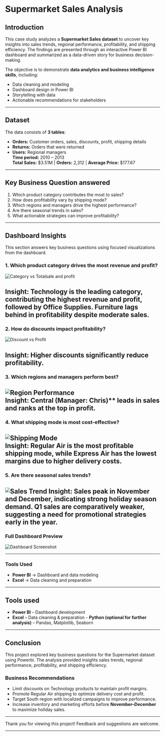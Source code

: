 #  Supermarket Sales Analysis 

##  Introduction  
This case study analyzes a **Supermarket Sales dataset** to uncover key insights into sales trends, regional performance, profitability, and shipping efficiency. The findings are presented through an interactive Power BI dashboard and summarized as a data-driven story for business decision-making.  

The objective is to demonstrate **data analytics and business intelligence skills**, including:  
- Data cleaning and modeling  
- Dashboard design in Power BI  
- Storytelling with data  
- Actionable recommendations for stakeholders  
---

##  Dataset  
The data consists of **3 tables**:  
- **Orders:** Customer orders, sales, discounts, profit, shipping details  
- **Returns:** Orders that were returned  
- **Users:** Regional managers  
**Time period:** 2010 – 2013  
**Total Sales:** \$3.51M | **Orders:** 2,312 | **Average Price:** \$177.67  
---

##  Key Business Question answered  
1. Which product category contributes the most to sales?  
2. How does profitability vary by shipping mode?  
3. Which regions and managers drive the highest performance?  
4. Are there seasonal trends in sales?  
5. What actionable strategies can improve profitability?  
---

##  Dashboard Insights  
This section answers key business questions using focused visualizations from the dashboard.  

### 1. **Which product category drives the most revenue and profit?**  
![Category vs Totalsale and profit](https://github.com/user-attachments/assets/d5f2ea0b-6aa4-4153-9cab-a1fdacdbae32)  

Insight: Technology is the leading category, contributing the highest revenue and profit, followed by Office Supplies. Furniture lags behind in profitability despite moderate sales.
---

### 2. **How do discounts impact profitability?**  
![Discount vs Profit](https://github.com/user-attachments/assets/4392cf79-782d-400a-be00-c20415e68785) 

Insight: Higher discounts significantly reduce profitability.   
---

### 3. **Which regions and managers perform best?**  
![Region Performance](https://github.com/user-attachments/assets/9dd1c527-7fd7-4185-8c53-b7eeaaae816e)  
Insight: Central (Manager: Chris)** leads in **sales** and ranks at the top in **profit**.
---

### 4. What shipping mode is most cost-effective?  
![Shipping Mode](https://github.com/user-attachments/assets/c97e9858-6ca3-4bd6-93cd-ff3545105bba)  
**Insight:** Regular Air is the most profitable shipping mode, while Express Air has the lowest margins due to higher delivery costs. 
---

### 5. Are there seasonal sales trends?  
![Sales Trend](https://github.com/user-attachments/assets/49e51695-9432-4878-b9f4-ce09db75aa27)
**Insight:** Sales peak in November and December, indicating strong holiday season demand. Q1 sales are comparatively weaker, suggesting a need for promotional strategies early in the year.  
---

### Full Dashboard Preview
![Dashboard Screenshot](https://github.com/user-attachments/assets/f1f49016-6362-4aed-b543-94907448cc18)
 
---

###  Tools Used  
- **Power BI** → Dashboard and data modeling  
- **Excel** → Data cleaning and preparation     
---

##  Tools used
- **Power BI** – Dashboard development  
- **Excel** – Data cleaning & preparation  - **Python (optional for further analysis)** – Pandas, Matplotlib, Seaborn  
---

##  Conclusion
This project explored key business questions for the Supermarket dataset using Powerbi. The analysis provided insights sales trends, regional performance, profitability, and shipping efficiency.

###  Business Recommendations  
- Limit discounts on Technology products to maintain profit margins.  
- Promote Regular Air shipping to optimize delivery cost and profit.  
- Target South region with localized campaigns to improve performance.  
- Increase inventory and marketing efforts before **November–December** to maximize holiday sales. 
---

Thank you for viewing this project! Feedback and suggestions are welcome. 


---

